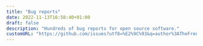 ```yaml
---
title: "Bug reports"
date: 2022-11-13T16:58:40+01:00
draft: false
description: "Hundreds of bug reports for open source software."
customURL: "https://github.com/issues?utf8=%E2%9C%93&q=author%3ATheFrenchGhosty+sort%3Aupdated-desc+"
---
```

